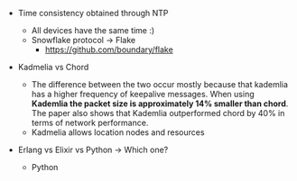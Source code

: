 - Time consistency obtained through NTP
	- All devices have the same time :)
	- Snowflake protocol -> Flake
		- https://github.com/boundary/flake 

- Kadmelia vs Chord
	- The difference between the two occur mostly because that kademlia has a higher frequency of keepalive messages. When using **Kademlia the packet size is approximately 14% smaller than chord**. The paper also shows that Kademlia outperformed chord by 40% in terms of network performance.
	- Kadmelia allows location nodes and resources


- Erlang vs Elixir vs Python -> Which one?
	- Python 